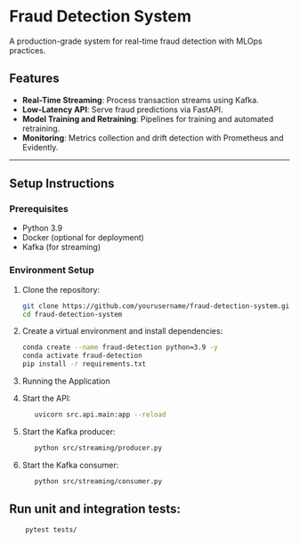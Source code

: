# Fraud Detection System

A production-grade system for real-time fraud detection with MLOps practices.

## Features
- **Real-Time Streaming**: Process transaction streams using Kafka.
- **Low-Latency API**: Serve fraud predictions via FastAPI.
- **Model Training and Retraining**: Pipelines for training and automated retraining.
- **Monitoring**: Metrics collection and drift detection with Prometheus and Evidently.

---

## Setup Instructions

### Prerequisites
- Python 3.9
- Docker (optional for deployment)
- Kafka (for streaming)

### Environment Setup
1. Clone the repository:
   ```bash
   git clone https://github.com/yourusername/fraud-detection-system.git
   cd fraud-detection-system
2. Create a virtual environment and install dependencies:
   ```bash
   conda create --name fraud-detection python=3.9 -y
   conda activate fraud-detection
   pip install -r requirements.txt
3.  Running the Application 

   1. Start the API:
      ```bash
         uvicorn src.api.main:app --reload
   2. Start the Kafka producer:
      ```bash
         python src/streaming/producer.py
   3. Start the Kafka consumer:
      ```bash
         python src/streaming/consumer.py

## Run unit and integration tests:
``` bash
    pytest tests/
